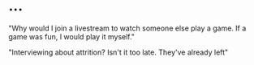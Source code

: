 # ...

"Why would I join a livestream to watch someone else play a game. If a game was fun, I would play it myself."

"Interviewing about attrition? Isn't it too late. They've already left"

